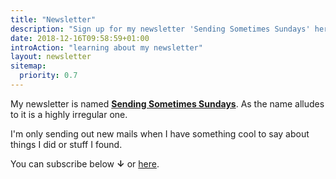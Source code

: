 ```yaml
---
title: "Newsletter"
description: "Sign up for my newsletter 'Sending Sometimes Sundays' here."
date: 2018-12-16T09:58:59+01:00
introAction: "learning about my newsletter"
layout: newsletter
sitemap:
  priority: 0.7
---
```


My newsletter is named **[Sending Sometimes Sundays](https://eepurl.com/gb5fej)**. As the name alludes to it is a highly irregular one.

I'm only sending out new mails when I have something cool to say about things I did or stuff I found. <!-- Here is an [archive of previous emails](https://us11.campaign-archive.com/home/?u=c7ddfd92e643e03c2b9741fba&id=c30028eeb4) sent to the list. -->

You can subscribe below **↓** or [here](https://eepurl.com/gb5fej).
